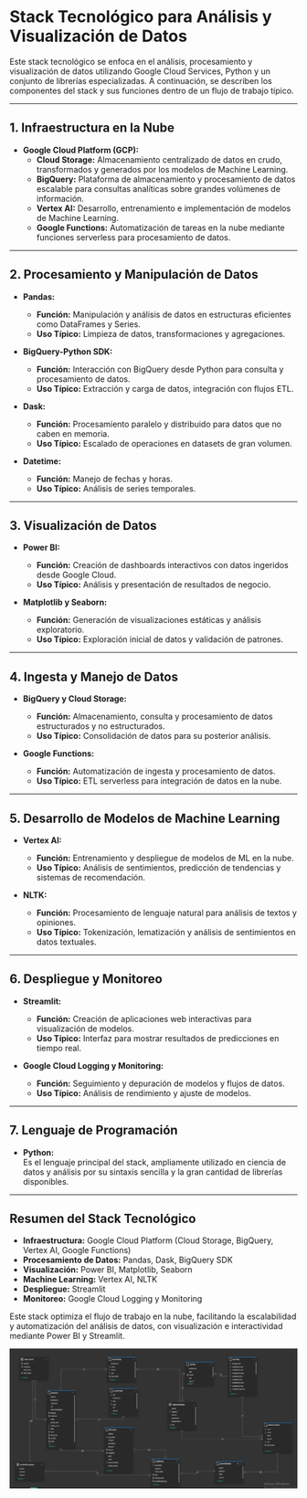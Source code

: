 # Stack Tecnológico para Análisis y Visualización de Datos

Este stack tecnológico se enfoca en el análisis, procesamiento y visualización de datos utilizando Google Cloud Services, Python y un conjunto de librerías especializadas. A continuación, se describen los componentes del stack y sus funciones dentro de un flujo de trabajo típico.

---

## 1. Infraestructura en la Nube

- **Google Cloud Platform (GCP):**
  - **Cloud Storage:** Almacenamiento centralizado de datos en crudo, transformados y generados por los modelos de Machine Learning.
  - **BigQuery:** Plataforma de almacenamiento y procesamiento de datos escalable para consultas analíticas sobre grandes volúmenes de información.
  - **Vertex AI:** Desarrollo, entrenamiento e implementación de modelos de Machine Learning.
  - **Google Functions:** Automatización de tareas en la nube mediante funciones serverless para procesamiento de datos.

---

## 2. Procesamiento y Manipulación de Datos

- **Pandas:**
  - **Función:** Manipulación y análisis de datos en estructuras eficientes como DataFrames y Series.
  - **Uso Típico:** Limpieza de datos, transformaciones y agregaciones.

- **BigQuery-Python SDK:**
  - **Función:** Interacción con BigQuery desde Python para consulta y procesamiento de datos.
  - **Uso Típico:** Extracción y carga de datos, integración con flujos ETL.

- **Dask:**
  - **Función:** Procesamiento paralelo y distribuido para datos que no caben en memoria.
  - **Uso Típico:** Escalado de operaciones en datasets de gran volumen.

- **Datetime:**
  - **Función:** Manejo de fechas y horas.
  - **Uso Típico:** Análisis de series temporales.

---

## 3. Visualización de Datos

- **Power BI:**
  - **Función:** Creación de dashboards interactivos con datos ingeridos desde Google Cloud.
  - **Uso Típico:** Análisis y presentación de resultados de negocio.

- **Matplotlib y Seaborn:**
  - **Función:** Generación de visualizaciones estáticas y análisis exploratorio.
  - **Uso Típico:** Exploración inicial de datos y validación de patrones.

---

## 4. Ingesta y Manejo de Datos

- **BigQuery y Cloud Storage:**
  - **Función:** Almacenamiento, consulta y procesamiento de datos estructurados y no estructurados.
  - **Uso Típico:** Consolidación de datos para su posterior análisis.

- **Google Functions:**
  - **Función:** Automatización de ingesta y procesamiento de datos.
  - **Uso Típico:** ETL serverless para integración de datos en la nube.

---

## 5. Desarrollo de Modelos de Machine Learning

- **Vertex AI:**
  - **Función:** Entrenamiento y despliegue de modelos de ML en la nube.
  - **Uso Típico:** Análisis de sentimientos, predicción de tendencias y sistemas de recomendación.

- **NLTK:**
  - **Función:** Procesamiento de lenguaje natural para análisis de textos y opiniones.
  - **Uso Típico:** Tokenización, lematización y análisis de sentimientos en datos textuales.

---

## 6. Despliegue y Monitoreo

- **Streamlit:**
  - **Función:** Creación de aplicaciones web interactivas para visualización de modelos.
  - **Uso Típico:** Interfaz para mostrar resultados de predicciones en tiempo real.

- **Google Cloud Logging y Monitoring:**
  - **Función:** Seguimiento y depuración de modelos y flujos de datos.
  - **Uso Típico:** Análisis de rendimiento y ajuste de modelos.

---
## 7. Lenguaje de Programación

- **Python:**  
  Es el lenguaje principal del stack, ampliamente utilizado en ciencia de datos y análisis por su sintaxis sencilla y la gran cantidad de librerías disponibles.

---

## Resumen del Stack Tecnológico

- **Infraestructura:** Google Cloud Platform (Cloud Storage, BigQuery, Vertex AI, Google Functions)
- **Procesamiento de Datos:** Pandas, Dask, BigQuery SDK
- **Visualización:** Power BI, Matplotlib, Seaborn
- **Machine Learning:** Vertex AI, NLTK
- **Despliegue:** Streamlit
- **Monitoreo:** Google Cloud Logging y Monitoring

Este stack optimiza el flujo de trabajo en la nube, facilitando la escalabilidad y automatización del análisis de datos, con visualización e interactividad mediante Power BI y Streamlit.

![Diagrama Tablas Power BI](imagen.jpg.jpg)




